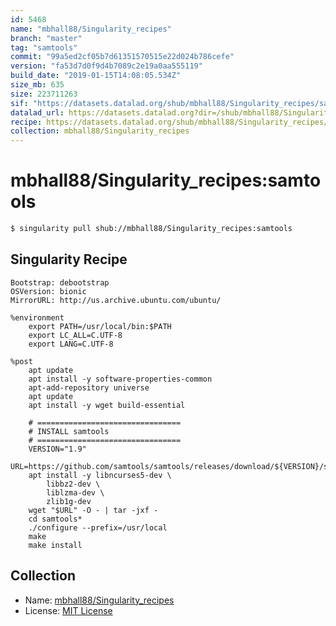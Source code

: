 ```yaml
---
id: 5468
name: "mbhall88/Singularity_recipes"
branch: "master"
tag: "samtools"
commit: "99a5ed2cf05b7d61351570515e22d024b786cefe"
version: "fa53d7d0f9d4b7089c2e19a0aa555119"
build_date: "2019-01-15T14:08:05.534Z"
size_mb: 635
size: 223711263
sif: "https://datasets.datalad.org/shub/mbhall88/Singularity_recipes/samtools/2019-01-15-99a5ed2c-fa53d7d0/fa53d7d0f9d4b7089c2e19a0aa555119.simg"
datalad_url: https://datasets.datalad.org?dir=/shub/mbhall88/Singularity_recipes/samtools/2019-01-15-99a5ed2c-fa53d7d0/
recipe: https://datasets.datalad.org/shub/mbhall88/Singularity_recipes/samtools/2019-01-15-99a5ed2c-fa53d7d0/Singularity
collection: mbhall88/Singularity_recipes
---
```


# mbhall88/Singularity_recipes:samtools

```bash
$ singularity pull shub://mbhall88/Singularity_recipes:samtools
```

## Singularity Recipe

```singularity
Bootstrap: debootstrap
OSVersion: bionic
MirrorURL: http://us.archive.ubuntu.com/ubuntu/

%environment
    export PATH=/usr/local/bin:$PATH
    export LC_ALL=C.UTF-8
    export LANG=C.UTF-8

%post
    apt update
    apt install -y software-properties-common
    apt-add-repository universe
    apt update
    apt install -y wget build-essential
    
    # ================================
    # INSTALL samtools
    # ================================
    VERSION="1.9"
    URL=https://github.com/samtools/samtools/releases/download/${VERSION}/samtools-${VERSION}.tar.bz2
    apt install -y libncurses5-dev \
        libbz2-dev \
        liblzma-dev \
        zlib1g-dev
    wget "$URL" -O - | tar -jxf -
    cd samtools*
    ./configure --prefix=/usr/local
    make
    make install
```

## Collection

 - Name: [mbhall88/Singularity_recipes](https://github.com/mbhall88/Singularity_recipes)
 - License: [MIT License](https://api.github.com/licenses/mit)


